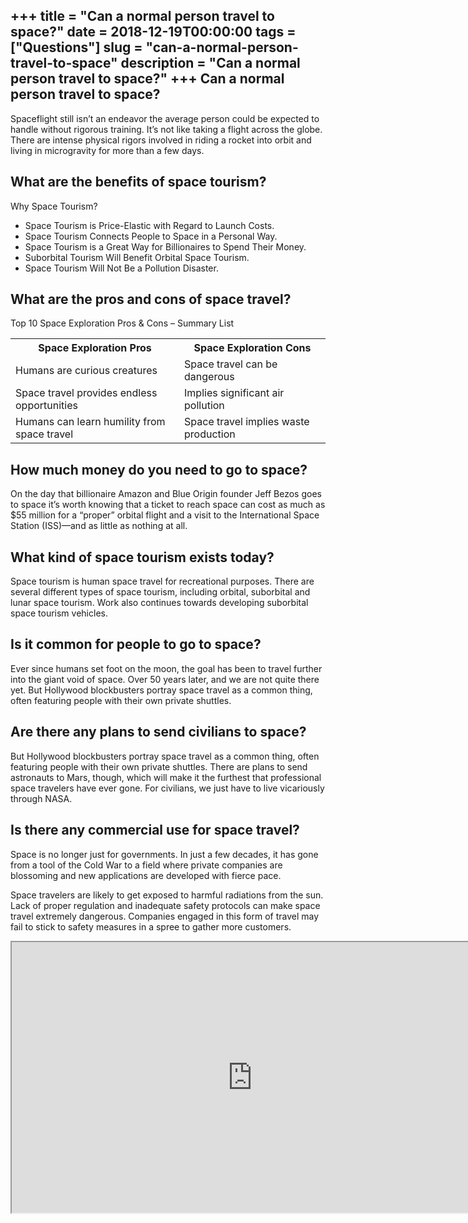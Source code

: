 +++
title = "Can a normal person travel to space?"
date = 2018-12-19T00:00:00
tags = ["Questions"]
slug = "can-a-normal-person-travel-to-space"
description = "Can a normal person travel to space?"
+++
Can a normal person travel to space?
------------------------------------

Spaceflight still isn’t an endeavor the average person could be expected to handle without rigorous training. It’s not like taking a flight across the globe. There are intense physical rigors involved in riding a rocket into orbit and living in microgravity for more than a few days.

What are the benefits of space tourism?
---------------------------------------

Why Space Tourism?

- Space Tourism is Price-Elastic with Regard to Launch Costs.
- Space Tourism Connects People to Space in a Personal Way.
- Space Tourism is a Great Way for Billionaires to Spend Their Money.
- Suborbital Tourism Will Benefit Orbital Space Tourism.
- Space Tourism Will Not Be a Pollution Disaster.

What are the pros and cons of space travel?
-------------------------------------------

Top 10 Space Exploration Pros &amp; Cons – Summary List

<table><tr><th>Space Exploration Pros</th><th>Space Exploration Cons</th></tr><tr><td>Humans are curious creatures</td><td>Space travel can be dangerous</td></tr><tr><td>Space travel provides endless opportunities</td><td>Implies significant air pollution</td></tr><tr><td>Humans can learn humility from space travel</td><td>Space travel implies waste production</td></tr></table>

How much money do you need to go to space?
------------------------------------------

On the day that billionaire Amazon and Blue Origin founder Jeff Bezos goes to space it’s worth knowing that a ticket to reach space can cost as much as $55 million for a “proper” orbital flight and a visit to the International Space Station (ISS)—and as little as nothing at all.

What kind of space tourism exists today?
----------------------------------------

Space tourism is human space travel for recreational purposes. There are several different types of space tourism, including orbital, suborbital and lunar space tourism. Work also continues towards developing suborbital space tourism vehicles.

Is it common for people to go to space?
---------------------------------------

Ever since humans set foot on the moon, the goal has been to travel further into the giant void of space. Over 50 years later, and we are not quite there yet. But Hollywood blockbusters portray space travel as a common thing, often featuring people with their own private shuttles.

Are there any plans to send civilians to space?
-----------------------------------------------

But Hollywood blockbusters portray space travel as a common thing, often featuring people with their own private shuttles. There are plans to send astronauts to Mars, though, which will make it the furthest that professional space travelers have ever gone. For civilians, we just have to live vicariously through NASA.

Is there any commercial use for space travel?
---------------------------------------------

Space is no longer just for governments. In just a few decades, it has gone from a tool of the Cold War to a field where private companies are blossoming and new applications are developed with fierce pace.

Space travelers are likely to get exposed to harmful radiations from the sun. Lack of proper regulation and inadequate safety protocols can make space travel extremely dangerous. Companies engaged in this form of travel may fail to stick to safety measures in a spree to gather more customers.

<iframe allow="accelerometer; autoplay; clipboard-write; encrypted-media; gyroscope; picture-in-picture" allowfullscreen="" class="__youtube_prefs__  epyt-is-override  no-lazyload" data-no-lazy="1" data-origheight="433" data-origwidth="770" data-skipgform_ajax_framebjll="" height="433" id="_ytid_65364" loading="lazy" src="https://www.youtube.com/embed/LFUyoPYKhPY?enablejsapi=1&autoplay=0&cc_load_policy=0&cc_lang_pref=&iv_load_policy=1&loop=0&modestbranding=0&rel=1&fs=1&playsinline=0&autohide=2&theme=dark&color=red&controls=1&" title="YouTube player" width="770"></iframe>